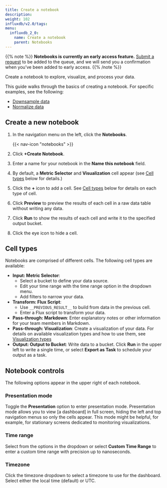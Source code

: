 ```yaml
---
title: Create a notebook
description:
weight: 102
influxdb/v2.0/tags:
menu:
  influxdb_2_0:
    name: Create a notebook
    parent: Notebooks
---
```

{{% note %}}
**Notebooks is currently an early access feature.**
[Submit a request](https://w2.influxdata.com/notebooks-early-access/ ) to be added to the queue, and we will send you a confirmation when you’ve been added to early access.
{{% /note %}}

Create a notebook to explore, visualize, and process your data.

This guide walks through the basics of creating a notebook. For specific examples, see the following:
  - [Downsample data](/influxdb/cloud/notebooks/downsample/)
  - [Normalize data](/influxdb/cloud/notebooks/normalize/)

## Create a new notebook
1. In the navigation menu on the left, click the **Notebooks**.

    {{< nav-icon "notebooks" >}}
2. Click **+Create Notebook**.
3. Enter a name for your notebook in the **Name this notebook** field.
4. By default, a **Metric Selector** and **Visualization** cell appear (see [Cell types](#cell-types) below for details.)
5. Click the **+** icon to add a cell. See [Cell types](#cell-types) below for details on each type of cell.
6. Click **Preview** to preview the results of each cell in a raw data table without writing any data.
7. Click **Run** to show the results of each cell and write it to the specified output bucket.
7. Click the eye icon to hide a cell.

## Cell types
Notebooks are comprised of different cells. The following cell types are available:
- **Input: Metric Selector**:
  - Select a bucket to define your data source.
  - Edit your time range with the time range option in the dropdown menu.
  - Add filters to narrow your data.
- **Transform: Flux Script**:
  - Use `__PREVIOUS_RESULT__` to build from data in the previous cell.
  - Enter a Flux script to transform your data.
- **Pass-through: Markdown**: Enter explanatory notes or other information for your team members in Markdown.
- **Pass-through: Visualization**: Create a visualization of your data. For details on available visualization types and how to use them, see [Visualization types](/influxdb/cloud/visualize-data/visualization-types/)
- **Output: Output to Bucket**: Write data to a bucket. Click **Run** in the upper left to write a single time, or select **Export as Task** to schedule your output as a task.

## Notebook controls
The following options appear in the upper right of each notebook.

### Presentation mode
Toggle the **Presentation** option to enter presentation mode. Presentation mode allows you to view [a dashboard] in full screen, hiding the left and top navigation menus so only the cells appear. This mode might be helpful, for example, for stationary screens dedicated to monitoring visualizations.

### Time range
Select from the options in the dropdown or select **Custom Time Range** to enter a custom time range with precision up to nanoseconds.

### Timezone
Click the timezone dropdown to select a timezone to use for the dashboard. Select either the local time (default) or UTC.
